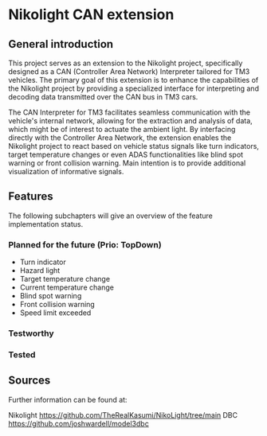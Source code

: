 # Nikolight CAN extension

## General introduction

This project serves as an extension to the Nikolight project, specifically designed as a CAN (Controller Area Network) Interpreter tailored for TM3 vehicles. The primary goal of this extension is to enhance the capabilities of the Nikolight project by providing a specialized interface for interpreting and decoding data transmitted over the CAN bus in TM3 cars.

The CAN Interpreter for TM3 facilitates seamless communication with the vehicle's internal network, allowing for the extraction and analysis of data, which might be of interest to actuate the ambient light. By interfacing directly with the Controller Area Network, the extension enables the Nikolight project to react based on vehicle status signals like turn indicators, target temperature changes or even ADAS functionalities like blind spot warning or front collision warning. Main intention is to provide additional visualization of informative signals.

## Features 

The following subchapters will give an overview of the feature implementation status.

### Planned for the future (Prio: TopDown)
- Turn indicator
- Hazard light
- Target temperature change
- Current temperature change
- Blind spot warning
- Front collision warning
- Speed limit exceeded 

### Testworthy


### Tested


## Sources

Further information can be found at:

Nikolight https://github.com/TheRealKasumi/NikoLight/tree/main
DBC https://github.com/joshwardell/model3dbc